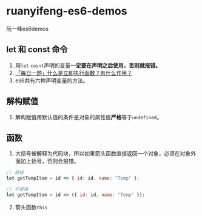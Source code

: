 # ruanyifeng-es6-demos
阮一峰es6demos

## let 和 const 命令

1. 用```let``` ```cosnt```声明的变量**一定要在声明之后使用，否则就报错。**
1. [「每日一题」什么是立即执行函数？有什么作用？](https://zhuanlan.zhihu.com/p/22465092)
1. es6共有六种声明变量的方法。

## 解构赋值

1. 解构赋值用默认值的条件是对象的属性值**严格**等于```undefined```。


## 函数

1. 大括号被解释为代码块，所以如果箭头函数直接返回一个对象，必须在对象外面加上括号，否则会报错。

```js
// 报错
let getTempItem = id => { id: id, name: "Temp" };

// 不报错
let getTempItem = id => ({ id: id, name: "Temp" });
```
2. 箭头函数```this```